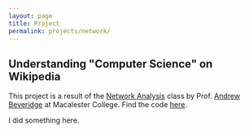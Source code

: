 ```yaml
---
layout: page
title: Project
permalink: projects/network/
---
```


## Understanding "Computer Science" on Wikipedia

This project is a result of the [Network Analysis](https://bcheggeseth.github.io/CorrelatedData/) class by Prof. [Andrew Beveridge](https://bcheggeseth.github.io/) at Macalester College. Find the code [here](https://www.dropbox.com/s/uza87918uh94wps/Var_final.html?dl=0). 

I did something here.